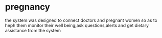 # pregnancy
the system was designed to connect doctors and pregnant women so as to heph them monitor their well being,ask questions,alerts and get dietary assistance from the system

